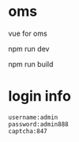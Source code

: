 # oms
vue for oms

npm run dev

npm run build 

# login info

    username:admin
    password:admin888
    captcha:847
